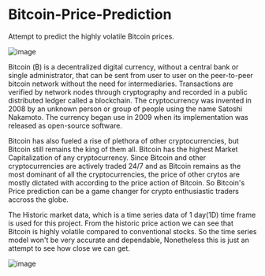 # Bitcoin-Price-Prediction
Attempt to predict the highly volatile Bitcoin prices.

![image](https://user-images.githubusercontent.com/32412569/166312336-fef8184a-6cc1-4bf3-9250-1d830da6c370.png)



Bitcoin (₿) is a decentralized digital currency, without a central bank or single administrator, that can be sent from user to user on the peer-to-peer bitcoin network without the need for intermediaries. Transactions are verified by network nodes through cryptography and recorded in a public distributed ledger called a blockchain. The cryptocurrency was invented in 2008 by an unknown person or group of people using the name Satoshi Nakamoto. The currency began use in 2009 when its implementation was released as open-source software.

Bitcoin has also fueled a rise of plethora of other cryptocurrencies, but Bitcoin still remains the king of them all. Bitcoin has the highest Market Capitalization of any cryptocurrency. Since Bitcoin and other cryptocurrencies are actively traded 24/7 and as Bitcoin remains as the most dominant of all the cryptocurrencies, the price of other crytos are mostly dictated with according to the price action of Bitcoin. So Bitcoin's Price prediction can be a game changer for crypto enthusiastic traders accross the globe.

The Historic market data, which is a time series data of 1 day(1D) time frame is used for this project. From the historic price action we can see that Bitcoin is highly volatile compared to conventional stocks. So the time series model won't be very accurate and dependable, Nonetheless this is just an attempt to see how close we can get.

![image](https://user-images.githubusercontent.com/32412569/166311332-d8d21c62-03f6-4a89-b8bd-7af729948020.png)
